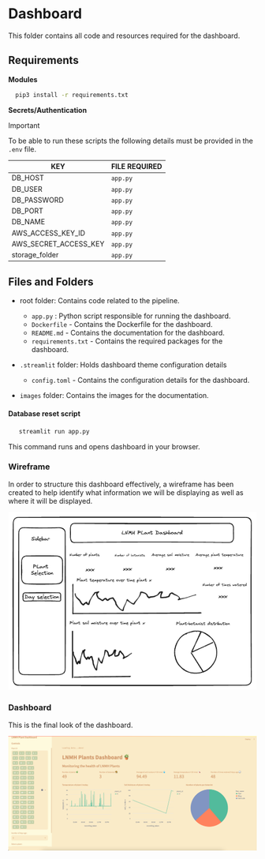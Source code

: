 # Dashboard

This folder contains all code and resources required for the dashboard.

## Requirements

**Modules**

 ```sh
   pip3 install -r requirements.txt
   ```

**Secrets/Authentication**
> [!IMPORTANT]  
> To be able to run these scripts the following details must be provided in the `.env` file.

| KEY                   | FILE REQUIRED |
|-----------------------|---------------|
| DB_HOST               | `app.py`      |
| DB_USER               | `app.py`      |
| DB_PASSWORD           | `app.py`      |
| DB_PORT               | `app.py`      |
| DB_NAME               | `app.py`      |
| AWS_ACCESS_KEY_ID     | `app.py`      |
| AWS_SECRET_ACCESS_KEY | `app.py`      |
| storage_folder        | `app.py`      |

## Files and Folders

- root folder: Contains code related to the pipeline.
    - `app.py` : Python script responsible for running the dashboard.
    - `Dockerfile` - Contains the Dockerfile for the dashboard.
    - `README.md` - Contains the documentation for the dashboard.
    - `requirements.txt` - Contains the required packages for the dashboard.

- `.streamlit` folder: Holds dashboard theme configuration details
    - `config.toml` - Contains the configuration details for the dashboard.

- `images` folder: Contains the images for the documentation.

#### Database reset script

```sh
   streamlit run app.py
   ```

This command runs and opens dashboard in your browser.

### Wireframe

In order to structure this dashboard effectively, a wireframe has been created to help identify what information we will
be displaying as well as where it will be displayed.

![Dashboard Wireframe](https://github.com/shindym/c10-lnmh-plant-sensors/blob/main/dashboard/images/plant-wireframe.png)

### Dashboard

This is the final look of the dashboard.

![Final Dashboard](https://github.com/shindym/c10-lnmh-plant-sensors/blob/main/dashboard/images/plant-dashboard.png)


